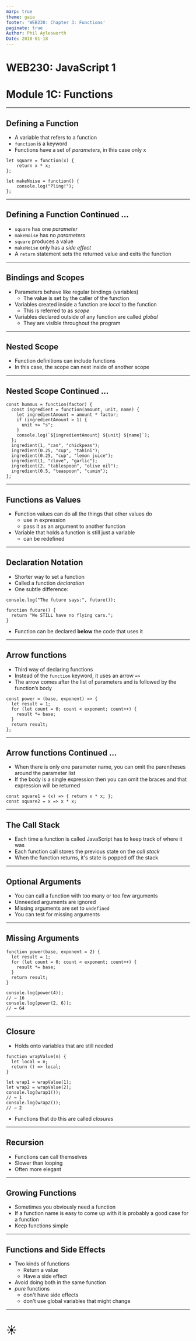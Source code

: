 ```yaml
---
marp: true
theme: gaia
footer: 'WEB230: Chapter 3: Functions'
paginate: true
Author: Phil Aylesworth
Date: 2018-01-18
---
```


<!--
_class: invert lead
_paginate: false
_footer: ""
-->

# WEB230: JavaScript 1

# Module 1C: Functions

---

## Defining a Function

- A variable that refers to a function
- `function` is a keyword
- Functions have a set of _parameters_, in this case only x

```text
let square = function(x) {
    return x * x;
};

let makeNoise = function() {
    console.log("Pling!");
};
```

---

## Defining a Function Continued …

- `square` has one _parameter_
- `makeNoise` has no _parameters_
- `square` produces a value
- `makeNoise` only has a _side effect_
- A `return` statement sets the returned value and exits the function

---

## Bindings and Scopes

- Parameters behave like regular bindings (variables)
  - The value is set by the caller of the function
- Variables created inside a function are _local_ to the function
  - This is referred to as _scope_
- Variables declared outside of any function are called _global_
  - They are visible throughout the program

---

## Nested Scope

- Function definitions can include functions
- In this case, the scope can nest inside of another scope

---

## Nested Scope Continued …

```text
const hummus = function(factor) {
  const ingredient = function(amount, unit, name) {
    let ingredientAmount = amount * factor;
    if (ingredientAmount > 1) {
      unit += "s";
    }
    console.log(`${ingredientAmount} ${unit} ${name}`);
  };
  ingredient(1, "can", "chickpeas");
  ingredient(0.25, "cup", "tahini");
  ingredient(0.25, "cup", "lemon juice");
  ingredient(1, "clove", "garlic");
  ingredient(2, "tablespoon", "olive oil");
  ingredient(0.5, "teaspoon", "cumin");
};
```

---

## Functions as Values

- Function values can do all the things that other values do
  - use in expression
  - pass it as an argument to another function
- Variable that holds a function is still just a variable
  - can be redefined

---

## Declaration Notation

- Shorter way to set a function
- Called a function _declaration_
- One subtle difference:

```text
console.log("The future says:", future());

function future() {
  return "We STILL have no flying cars.";
}
```

- Function can be declared **below** the code that uses it

---

## Arrow functions

- Third way of declaring functions
- Instead of the `function` keyword, it uses an arrow `=>`
- The arrow comes after the list of parameters and is followed by the function’s body

```text
const power = (base, exponent) => {
  let result = 1;
  for (let count = 0; count < exponent; count++) {
    result *= base;
  }
  return result;
};
```

---

## Arrow functions Continued …

- When there is only one parameter name, you can omit the parentheses around the parameter list
- If the body is a single expression then you can omit the braces and that expression will be returned

```text
const square1 = (x) => { return x * x; };
const square2 = x => x * x;
```

---

## The Call Stack

- Each time a function is called JavaScript has to keep track of where it was
- Each function call stores the previous state on the _call stack_
- When the function returns, it's state is popped off the stack

---

## Optional Arguments

- You can call a function with too many or too few arguments
- Unneeded arguments are ignored
- Missing arguments are set to `undefined`
- You can test for missing arguments

---

## Missing Arguments

```text
function power(base, exponent = 2) {
  let result = 1;
  for (let count = 0; count < exponent; count++) {
    result *= base;
  }
  return result;
}

console.log(power(4));
// → 16
console.log(power(2, 6));
// → 64
```

---

## Closure

- Holds onto variables that are still needed

```text
function wrapValue(n) {
  let local = n;
  return () => local;
}

let wrap1 = wrapValue(1);
let wrap2 = wrapValue(2);
console.log(wrap1());
// → 1
console.log(wrap2());
// → 2
```

- Functions that do this are called _closures_

---

## Recursion

- Functions can call themselves
- Slower than looping
- Often more elegant

---

## Growing Functions

- Sometimes you obviously need a function
- If a function name is easy to come up with it is probably a good case for a function
- Keep functions simple

---

## Functions and Side Effects

- Two kinds of functions
  - Return a value
  - Have a side effect
- Avoid doing both in the same function
- _pure_ functions
  - don't have side effects
  - don't use global variables that might change

---

<!--
_class: lead
_footer: ""
_paginate: false
-->

# ☀
